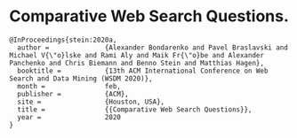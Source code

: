 # Comparative Web Search Questions.

	@InProceedings{stein:2020a,
	  author =              {Alexander Bondarenko and Pavel Braslavski and Michael V{\"o}lske and Rami Aly and Maik Fr{\"o}be and Alexander Panchenko and Chris Biemann and Benno Stein and Matthias Hagen},
	  booktitle =           {13th ACM International Conference on Web Search and Data Mining (WSDM 2020)},
	  month =               feb,
	  publisher =           {ACM},
	  site =                {Houston, USA},
	  title =               {{Comparative Web Search Questions}},
	  year =                2020
	}
